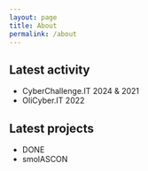 ```yaml
---
layout: page
title: About
permalink: /about
---
```


## Latest activity
- CyberChallenge.IT 2024 & 2021
- OliCyber.IT 2022

## Latest projects
- DONE
- smolASCON
